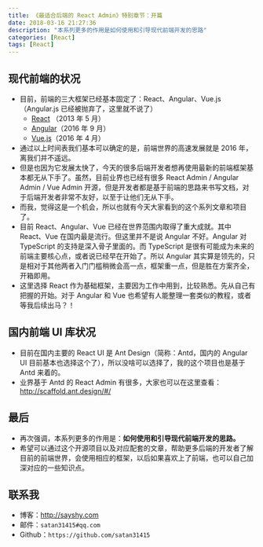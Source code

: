```yaml
---
title: 《最适合后端的 React Admin》特别章节：开篇
date: 2018-03-16 21:27:36
description: "本系列更多的作用是如何使用和引导现代前端开发的思路"
categories: [React]
tags: [React]
---
```


## 现代前端的状况

- 目前，前端的三大框架已经基本固定了：React、Angular、Vue.js（Angular.js 已经被抛弃了，这里就不说了）
    - [React](https://github.com/facebook/react) （2013 年 5 月）
    - [Angular](https://github.com/angular/angular)（2016 年 9 月）
    - [Vue.js](https://github.com/vuejs/vue)（2016 年 4 月）
- 通过以上时间表我们基本可以确定的是，前端世界的高速发展就是 2016 年，离我们并不遥远。
- 但是也因为它发展太快了，今天的很多后端开发者想再使用最新的前端框架基本都无从下手了。虽然，目前业界也已经有很多 React Admin / Angular Admin / Vue Admin 开源，但是开发者都是基于前端的思路来书写文档，对于后端开发者非常不友好，以至于让他们无从下手。
- 而我，觉得这是一个机会，所以也就有今天大家看到的这个系列文章和项目了。
- 目前 React、Angular、Vue 已经在世界范围内取得了重大成就。其中 React、Vue 在国内最是流行。但这里并不是说 Angular 不好。Angular 对 TypeScript 的支持是深入骨子里面的。而 TypeScript 是很有可能成为未来的前端主要核心点，或者说已经早在开始了。所以 Angular 其实算是领先的，只是相对于其他两者入门门槛稍微会高一点，框架重一点，但是胜在方案齐全，开箱即用。 
- 这里选择 React 作为基础框架，主要因为工作中用到，比较熟悉。先从自己有把握的开始。对于 Angular 和 Vue 也希望有人能整理一套类似的教程，或者等我后续出马？！

## 国内前端 UI 库状况

- 目前在国内主要的 React UI 是 Ant Design（简称：Antd，国内的 Angular UI 目前基本也选择这个了），所以没啥可以选择了，我的这个项目也是基于 Antd 来着的。
- 业界基于 Antd 的 React Admin 有很多，大家也可以在这里查看：<http://scaffold.ant.design/#/>

## 最后

- 再次强调，本系列更多的作用是：**如何使用和引导现代前端开发的思路。**
- 希望可以通过这个开源项目以及对应配套的文章，帮助更多后端的开发者了解目前的前端世界，会使用相应的框架，以后如果喜欢上了前端，也可以自己加深对应的一些知识点。

## 联系我

- 博客：<http://sayshy.com>
- 邮件：`satan31415#qq.com`
- Github：`https://github.com/satan31415`
